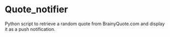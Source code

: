 # Quote_notifier
Python script to retrieve a random quote from BrainyQuote.com and display it as a push notification.
